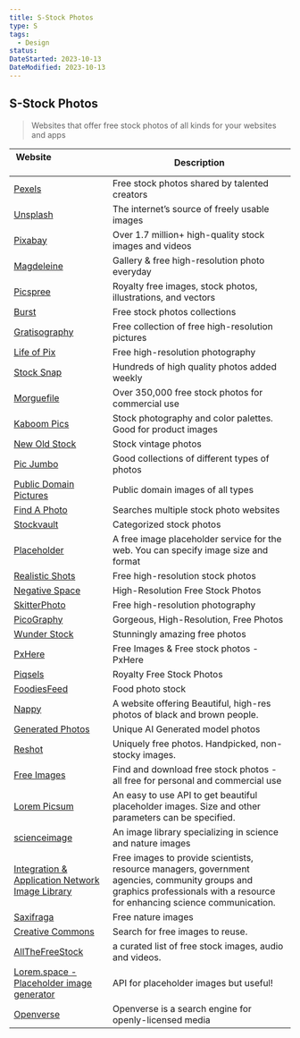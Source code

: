 ```yaml
---
title: S-Stock Photos
type: S
tags:
  - Design
status:
DateStarted: 2023-10-13
DateModified: 2023-10-13
---
```


## S-Stock Photos

> Websites that offer free stock photos of all kinds for your websites and apps

| Website&nbsp; &nbsp; &nbsp; &nbsp; &nbsp; &nbsp; &nbsp; &nbsp; &nbsp; &nbsp; &nbsp; &nbsp; &nbsp; &nbsp; | Description                                                                                                                                                                 |
| -------------------------------------------------------------------------------------------------------- | --------------------------------------------------------------------------------------------------------------------------------------------------------------------------- |
| [Pexels](https://www.pexels.com/)                                                                        | Free stock photos shared by talented creators                                                                                                                               |
| [Unsplash](https://unsplash.com/)                                                                        | The internet’s source of freely usable images                                                                                                                               |
| [Pixabay](https://pixabay.com/)                                                                          | Over 1.7 million+ high-quality stock images and videos                                                                                                                      |
| [Magdeleine](https://magdeleine.co/)                                                                     | Gallery & free high-resolution photo everyday                                                                                                                               |
| [Picspree](https://picspree.com)                                                                         | Royalty free images, stock photos, illustrations, and vectors                                                                                                               |
| [Burst](https://burst.shopify.com/)                                                                      | Free stock photos collections                                                                                                                                               |
| [Gratisography](https://gratisography.com/)                                                              | Free collection of free high-resolution pictures                                                                                                                            |
| [Life of Pix](https://www.lifeofpix.com/)                                                                | Free high-resolution photography                                                                                                                                            |
| [Stock Snap](https://stocksnap.io/)                                                                      | Hundreds of high quality photos added weekly                                                                                                                                |
| [Morguefile](https://morguefile.com/)                                                                    | Over 350,000 free stock photos for commercial use                                                                                                                           |
| [Kaboom Pics](https://kaboompics.com/)                                                                   | Stock photography and color palettes. Good for product images                                                                                                               |
| [New Old Stock](https://nos.twnsnd.co/)                                                                  | Stock vintage photos                                                                                                                                                        |
| [Pic Jumbo](https://picjumbo.com/)                                                                       | Good collections of different types of photos                                                                                                                               |
| [Public Domain Pictures](https://www.publicdomainpictures.net/en/)                                       | Public domain images of all types                                                                                                                                           |
| [Find A Photo](https://www.chamberofcommerce.org/findaphoto/)                                            | Searches multiple stock photo websites                                                                                                                                      |
| [Stockvault](http://www.stockvault.net/)                                                                 | Categorized stock photos                                                                                                                                                    |
| [Placeholder](https://placeholder.com/)                                                                  | A free image placeholder service for the web. You can specify image size and format                                                                                         |
| [Realistic Shots](https://realisticshots.com/)                                                           | Free high-resolution stock photos                                                                                                                                           |
| [Negative Space](https://negativespace.co/)                                                              | High-Resolution Free Stock Photos                                                                                                                                           |
| [SkitterPhoto](https://skitterphoto.com/)                                                                | Free high-resolution photography                                                                                                                                            |
| [PicoGraphy](https://picography.co/)                                                                     | Gorgeous, High-Resolution, Free Photos                                                                                                                                      |
| [Wunder Stock](https://wunderstock.com/)                                                                 | Stunningly amazing free photos                                                                                                                                              |
| [PxHere](https://pxhere.com/)                                                                            | Free Images & Free stock photos - PxHere                                                                                                                                    |
| [Piqsels](https://piqsels.com/)                                                                          | Royalty Free Stock Photos                                                                                                                                                   |
| [FoodiesFeed](https://www.foodiesfeed.com/)                                                              | Food photo stock                                                                                                                                                            |
| [Nappy](https://www.nappy.co/)                                                                           | A website offering Beautiful, high-res photos of black and brown people.                                                                                                    |
| [Generated Photos](https://generated.photos/)                                                            | Unique AI Generated model photos                                                                                                                                            |
| [Reshot](https://www.reshot.com/)                                                                        | Uniquely free photos. Handpicked, non-stocky images.                                                                                                                        |
| [Free Images](https://www.freeimages.com/)                                                               | Find and download free stock photos - all free for personal and commercial use                                                                                              |
| [Lorem Picsum](https://picsum.photos/)                                                                   | An easy to use API to get beautiful placeholder images. Size and other parameters can be specified.                                                                         |
| [scienceimage](https://www.scienceimage.csiro.au)                                                        | An image library specializing in science and nature images                                                                                                                  |
| [Integration & Application Network Image Library](https://ian.umces.edu/imagelibrary)                    | Free images to provide scientists, resource managers, government agencies, community groups and graphics professionals with a resource for enhancing science communication. |
| [Saxifraga](http://www.freenatureimages.eu)                                                              | Free nature images                                                                                                                                                          |
| [Creative Commons](https://search.creativecommons.org)                                                   | Search for free images to reuse.                                                                                                                                            |
| [AllTheFreeStock](https://allthefreestock.com/)                                                          | a curated list of free stock images, audio and videos.                                                                                                                      |
| [Lorem.space - Placeholder image generator](https://lorem.space)                                         | API for placeholder images but useful!                                                                                                                                      |
| [Openverse](https://wordpress.org/openverse/)                                                            | Openverse is a search engine for openly-licensed media                                                                                                                      |
